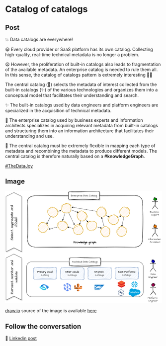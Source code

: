 # Catalog of catalogs

## Post

💥 Data catalogs are everywhere! 

😀 Every cloud provider or SaaS platform has its own catalog. Collecting high-quality, real-time technical metadata is no longer a problem. 

😫 However, the proliferation of built-in catalogs also leads to fragmentation of the available metadata. An enterprise catalog is needed to rule them all. In this sense, the catalog of catalogs pattern is extremely interesting 🌟✨

The central catalog (🌟) selects the metadata of interest collected from the built-in catalogs (✨) of the various technologies and organizes them into a conceptual model that facilitates their understanding and search. 

✨ The built-in catalogs used by data engineers and platform engineers are specialized in the acquisition of technical metadata. 

🌟 The enterprise catalog used by business experts and information architects specializes in acquiring relevant metadata from built-in catalogs and structuring them into an information architecture that facilitates their understanding and use.

📍 The central catalog must be extremely flexible in mapping each type of metadata and recombining the metadata to produce different models. The central catalog is therefore naturally based on a **#knowledgeGraph**.

[#TheDataJoy](https://www.linkedin.com/feed/hashtag/?keywords=thedatajoy)

## Image

![2024-P022-CoCs.png](/images/2024/2024-P022-CoCs.png)

[draw.io](https://app.diagrams.net/) source of the image is available [here](/images/2024/2024.drawio) 

## Follow the conversation

🔵 [Linkedin post](https://www.linkedin.com/posts/andreagioia_knowledgegraph-thedatajoy-activity-7171929611424018432-b3s2)
